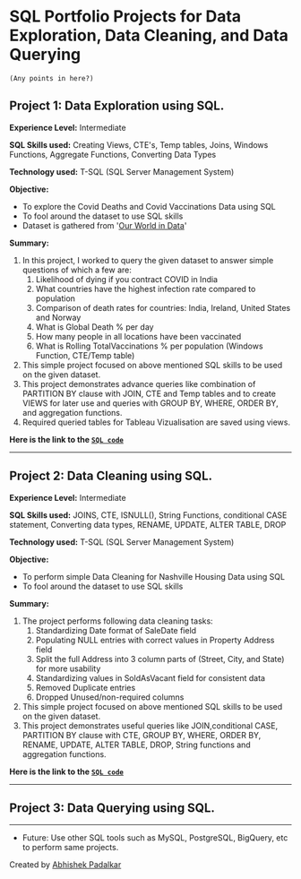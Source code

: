 # SQL Portfolio Projects for Data Exploration, Data Cleaning, and Data Querying

`(Any points in here?)`

## Project 1: Data Exploration using SQL.

**Experience Level:** Intermediate

**SQL Skills used:** Creating Views, CTE's, Temp tables, Joins, Windows Functions, Aggregate Functions, Converting Data Types

**Technology used:** T-SQL (SQL Server Management System)

**Objective:**
* To explore the Covid Deaths and Covid Vaccinations Data using SQL
* To fool around the dataset to use SQL skills
*  Dataset is gathered from '[Our World in Data](https://ourworldindata.org/covid-deaths)'


**Summary:**
1. In this project, I worked to query the given dataset to answer simple questions of which a few are:
    1. Likelihood of dying if you contract COVID in India
    2. What countries have the highest infection rate compared to population
    3. Comparison of death rates for countries: India, Ireland, United States and Norway
    4. What is Global Death % per day
    5. How many people in all locations have been vaccinated
    6. What is Rolling TotalVaccinations % per population (Windows Function, CTE/Temp table)
2. This simple project focused on above mentioned SQL skills to be used on the given dataset.
3. This project demonstrates advance queries like combination of PARTITION BY clause with JOIN, CTE and Temp tables and to create VIEWS for later use and queries with GROUP BY, WHERE, ORDER BY, and aggregation functions.
4. Required queried tables for Tableau Vizualisation are saved using views.


**Here is the link to the [`SQL code`](https://github.com/Padlu/SQL-Portfolio-Projects/blob/main/Portfolio%201%20(Data%20Exploration)/SQL_based_Data_Exploration.sql)**

---

## Project 2: Data Cleaning using SQL.

**Experience Level:** Intermediate

**SQL Skills used:** JOINS, CTE, ISNULL(), String Functions, conditional CASE statement, Converting data types, RENAME, UPDATE, ALTER TABLE, DROP

**Technology used:** T-SQL (SQL Server Management System)

**Objective:**
* To perform simple Data Cleaning for Nashville Housing Data using SQL
* To fool around the dataset to use SQL skills


**Summary:**
1. The project performs following data cleaning tasks:
    1. Standardizing Date format of SaleDate field
    2. Populating NULL entries with correct values in Property Address field
    3. Split the full Address into 3 column parts of (Street, City, and State) for more usability
    4. Standardizing values in SoldAsVacant field for consistent data
    5. Removed Duplicate entries
    6. Dropped Unused/non-required columns
3. This simple project focused on above mentioned SQL skills to be used on the given dataset.
4. This project demonstrates useful queries like JOIN,conditional CASE, PARTITION BY clause with CTE, GROUP BY, WHERE, ORDER BY, RENAME, UPDATE, ALTER TABLE, DROP, String functions and aggregation functions.


**Here is the link to the [`SQL code`](https://github.com/Padlu/SQL-Portfolio-Projects/blob/main/Portfolio%202%20(Data%20Cleaning)/SQL_based_Data_Cleaning.sql)**



---

## Project 3: Data Querying using SQL.




---


* Future: Use other SQL tools such as MySQL, PostgreSQL, BigQuery, etc to perform same projects.


Created by [Abhishek Padalkar](https://github.com/Padlu)
